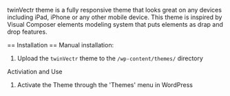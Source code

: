 twinVectr theme is a fully responsive theme that looks great on any devices including iPad, iPhone or any other mobile device. This theme is inspired by Visual Composer elements modeling system that puts elements as drap and drop features.

== Installation ==
Manual installation:

1. Upload the `twinVectr` theme to the `/wp-content/themes/` directory

Activiation and Use

1. Activate the Theme through the 'Themes' menu in WordPress
